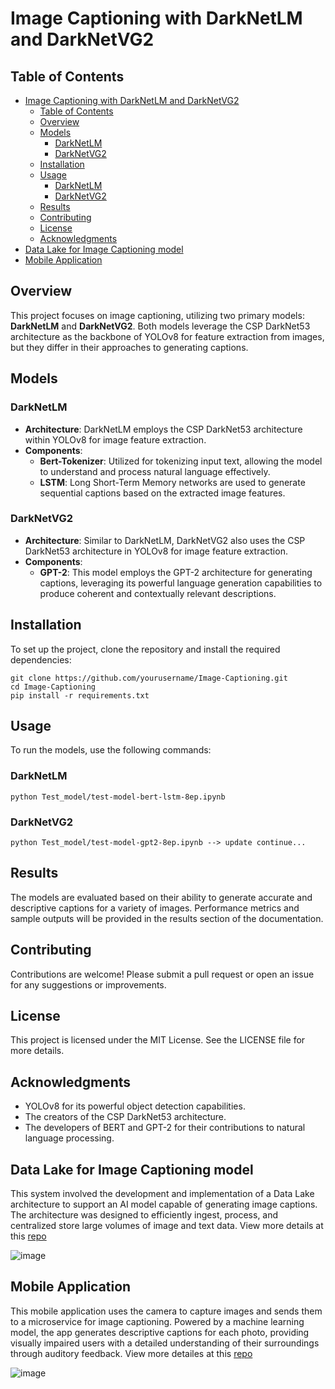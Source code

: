 # Image Captioning with DarkNetLM and DarkNetVG2

## Table of Contents
- [Image Captioning with DarkNetLM and DarkNetVG2](#image-captioning-with-darknetlm-and-darknetvg2)
  - [Table of Contents](#table-of-contents)
  - [Overview](#overview)
  - [Models](#models)
    - [DarkNetLM](#darknetlm)
    - [DarkNetVG2](#darknetvg2)
  - [Installation](#installation)
  - [Usage](#usage)
    - [DarkNetLM](#darknetlm-1)
    - [DarkNetVG2](#darknetvg2-1)
  - [Results](#results)
  - [Contributing](#contributing)
  - [License](#license)
  - [Acknowledgments](#acknowledgments)
- [Data Lake for Image Captioning model](#data-lake-for-image-captioning-model)
- [Mobile Application](#mobile-application)


## Overview

This project focuses on image captioning, utilizing two primary models: **DarkNetLM** and **DarkNetVG2**. Both models leverage the CSP DarkNet53 architecture as the backbone of YOLOv8 for feature extraction from images, but they differ in their approaches to generating captions.

## Models

### DarkNetLM

- **Architecture**: DarkNetLM employs the CSP DarkNet53 architecture within YOLOv8 for image feature extraction.
- **Components**:
  - **Bert-Tokenizer**: Utilized for tokenizing input text, allowing the model to understand and process natural language effectively.
  - **LSTM**: Long Short-Term Memory networks are used to generate sequential captions based on the extracted image features.

### DarkNetVG2

- **Architecture**: Similar to DarkNetLM, DarkNetVG2 also uses the CSP DarkNet53 architecture in YOLOv8 for image feature extraction.
- **Components**:
  - **GPT-2**: This model employs the GPT-2 architecture for generating captions, leveraging its powerful language generation capabilities to produce coherent and contextually relevant descriptions.

## Installation

To set up the project, clone the repository and install the required dependencies:
```
git clone https://github.com/yourusername/Image-Captioning.git
cd Image-Captioning
pip install -r requirements.txt
```

## Usage

To run the models, use the following commands:

### DarkNetLM
```
python Test_model/test-model-bert-lstm-8ep.ipynb
```

### DarkNetVG2
```
python Test_model/test-model-gpt2-8ep.ipynb --> update continue...
```

## Results

The models are evaluated based on their ability to generate accurate and descriptive captions for a variety of images. Performance metrics and sample outputs will be provided in the results section of the documentation.

## Contributing

Contributions are welcome! Please submit a pull request or open an issue for any suggestions or improvements.

## License

This project is licensed under the MIT License. See the LICENSE file for more details.

## Acknowledgments

- YOLOv8 for its powerful object detection capabilities.
- The creators of the CSP DarkNet53 architecture.
- The developers of BERT and GPT-2 for their contributions to natural language processing.

## Data Lake for Image Captioning model
This system involved the development and implementation of a Data Lake architecture to support an AI model capable of generating image captions. The architecture was designed to efficiently ingest, process, and centralized store large volumes of image and text data. View more details at this [repo](https://github.com/Narius2030/DataLake-Solution-IMCP.git)

![image](https://github.com/user-attachments/assets/1f37671e-7be2-45cc-8a6b-ee926171ead8)

## Mobile Application
This mobile application uses the camera to capture images and sends them to a microservice for image captioning. Powered by a machine learning model, the app generates descriptive captions for each photo, providing visually impaired users with a detailed understanding of their surroundings through auditory feedback. View more detailes at this [repo](https://github.com/Narius2030/IMCP-Mobile-App.git)

![image](https://github.com/user-attachments/assets/53b30016-ddea-476d-8798-2b22c45e6f94)


